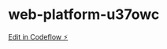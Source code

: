 # web-platform-u37owc

[Edit in Codeflow ⚡️](https://stackblitz.com/~/github.com/MZIM-AND/web-platform-u37owc)